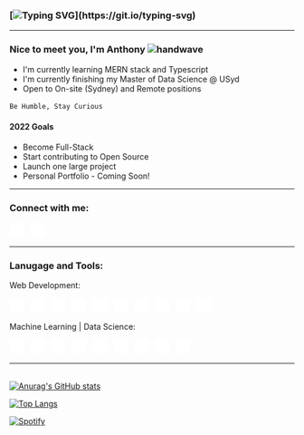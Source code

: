 ### [![Typing SVG](https://readme-typing-svg.herokuapp.com?color=%230DA47F&size=28&duration=3800&vCenter=true&width=550&height=40&lines=Welcome+to+Anthony's+Github!)](https://git.io/typing-svg)

<hr>

### Nice to meet you, I'm Anthony <img src="https://raw.githubusercontent.com/MartinHeinz/MartinHeinz/master/wave.gif" width="28" height="28" alt="handwave" />

- I'm currently learning MERN stack and Typescript
- I'm currently finishing my Master of Data Science @ USyd
- Open to On-site (Sydney) and Remote positions

```diff
Be Humble, Stay Curious
```

#### 2022 Goals

- Become Full-Stack
- Start contributing to Open Source
- Launch one large project
- Personal Portfolio - Coming Soon!

<hr>

### Connect with me:

[<img alt= "linkedin" src="./images/linkedin.svg" width="25">](https://www.linkedin.com/in/anthony-w-230452a2/)&nbsp;&nbsp;
[<img alt="twitter" src="./images/twitter.svg" width="25">](https://twitter.com/anthonydwan)

<hr>

### Lanugage and Tools:

Web Development:

<img alt= "vsc" src="./images/Web/1.vsc.svg" width="25">&nbsp;&nbsp;
<img alt="html5" src="./images/Web/2.html5.svg" width="25">&nbsp;&nbsp;
<img alt= "css3" src="./images/Web/3.css3.svg" width="25">&nbsp;&nbsp;
<img alt="javscript" src="./images/Web/4.javascript.svg" width="25">&nbsp;&nbsp;
<img alt="typescript" src="./images/Web/5.typescript.svg" width="25">&nbsp;&nbsp;
<img alt= "react" src="./images/Web/6.react.svg" width="25">&nbsp;&nbsp;
<img alt= "git" src="./images/Web/7.git.svg" width="25">&nbsp;&nbsp;
<img alt="npm" src="./images/Web/8.npm.svg" width="25">&nbsp;&nbsp;
<img alt= "jest" src="./images/Web/9.jest.svg" width="25" height="25">&nbsp;&nbsp;
<img alt= "testing-library" src="./images/Web/10.testinglibrary.svg" width="25" height="25">&nbsp;&nbsp;

Machine Learning | Data Science:

<img alt= "jupyter" src="./images/ML/1.jupyter.svg" width="25">&nbsp;&nbsp;
<img alt= "pycharm" src="./images/ML/2.pycharm.svg" width="25">&nbsp;&nbsp;
<img alt= "python" src="./images/ML/2b.python.svg" width="25">&nbsp;&nbsp;
<img alt= "numpy" src="./images/ML/3.numpy.svg" width="25">&nbsp;&nbsp;
<img alt= "scikitlearn" src="./images/ML/4.scikitlearn.svg" width="25">&nbsp;&nbsp;
<img alt= "scipy" src="./images/ML/5.scipy.svg" width="25">&nbsp;&nbsp;
<img alt= "postgresql" src="./images/ML/6.postgresql.svg" width="25">&nbsp;&nbsp;
<img alt= "tensorflow" src="./images/ML/7.tensorflow.svg" width="25">&nbsp;&nbsp;
<img alt= "pytorch" src="./images/ML/8.pytorch.svg" width="25">&nbsp;&nbsp;

<hr>

<br>[![Anurag's GitHub stats](https://github-readme-stats.vercel.app/api?username=anthonydwan&hide=stars&count_private=true&show_icons=true&theme=gotham)](https://github.com/anuraghazra/github-readme-stats)

[![Top Langs](https://github-readme-stats.vercel.app/api/top-langs/?username=anuraghazra&layout=compact&theme=gotham&card_width=445)](https://github.com/anuraghazra/github-readme-stats)

[![Spotify](https://spotify-now-playing-anthonydwan.vercel.app/api/spotify?background_color=0d1117&border_color=ffffff&background_color=020d0f)](https://open.spotify.com/user/anthonydwan)

